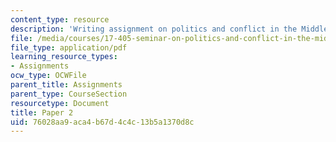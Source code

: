 ```yaml
---
content_type: resource
description: 'Writing assignment on politics and conflict in the Middle East. '
file: /media/courses/17-405-seminar-on-politics-and-conflict-in-the-middle-east-fall-2003/76028aa9aca4b67d4c4c13b5a1370d8c_paper2topics.pdf
file_type: application/pdf
learning_resource_types:
- Assignments
ocw_type: OCWFile
parent_title: Assignments
parent_type: CourseSection
resourcetype: Document
title: Paper 2
uid: 76028aa9-aca4-b67d-4c4c-13b5a1370d8c
---
```

